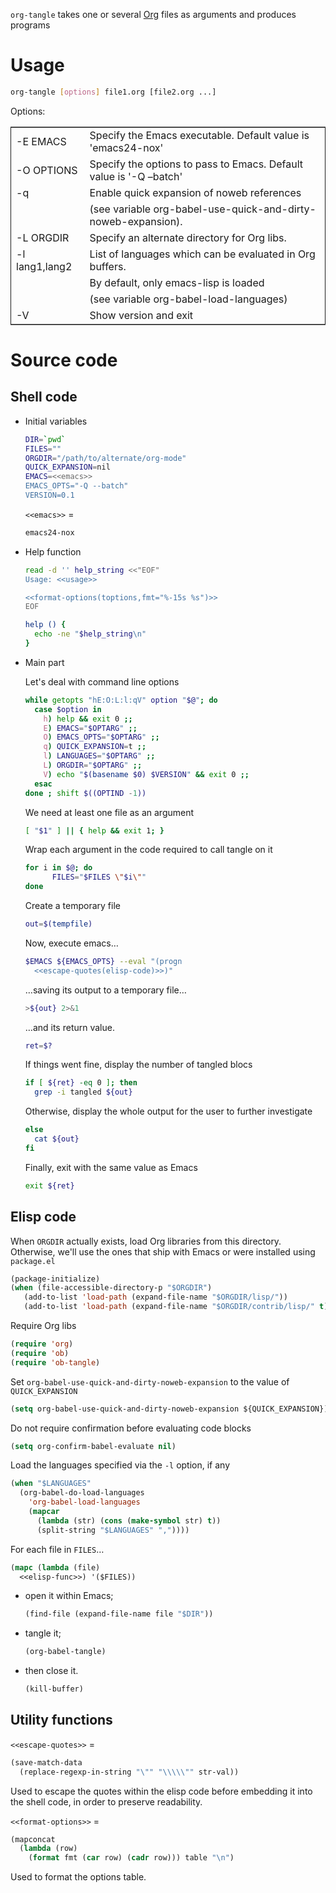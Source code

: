 `org-tangle` takes one or several [Org](http://orgmode.org) files as arguments and produces programs

# Usage

```sh
org-tangle [options] file1.org [file2.org ...]
```

Options:

<table id="toptions" border="2" cellspacing="0" cellpadding="6" rules="groups" frame="hsides">


<colgroup>
<col  class="left" />

<col  class="left" />
</colgroup>
<tbody>
<tr>
<td class="left">-E EMACS</td>
<td class="left">Specify the Emacs executable. Default value is 'emacs24-nox'</td>
</tr>


<tr>
<td class="left">-O OPTIONS</td>
<td class="left">Specify the options to pass to Emacs. Default value is '-Q &#x2013;batch'</td>
</tr>


<tr>
<td class="left">-q</td>
<td class="left">Enable quick expansion of noweb references</td>
</tr>


<tr>
<td class="left">&#xa0;</td>
<td class="left">(see variable org-babel-use-quick-and-dirty-noweb-expansion).</td>
</tr>


<tr>
<td class="left">-L ORGDIR</td>
<td class="left">Specify an alternate directory for Org libs.</td>
</tr>


<tr>
<td class="left">-l lang1,lang2</td>
<td class="left">List of languages which can be evaluated in Org buffers.</td>
</tr>


<tr>
<td class="left">&#xa0;</td>
<td class="left">By default, only emacs-lisp is loaded</td>
</tr>


<tr>
<td class="left">&#xa0;</td>
<td class="left">(see variable org-babel-load-languages)</td>
</tr>


<tr>
<td class="left">-V</td>
<td class="left">Show version and exit</td>
</tr>
</tbody>
</table>

# Source code

## Shell code



-   Initial variables

    ```sh
    DIR=`pwd`
    FILES=""
    ORGDIR="/path/to/alternate/org-mode"
    QUICK_EXPANSION=nil
    EMACS=<<emacs>>
    EMACS_OPTS="-Q --batch"
    VERSION=0.1
    ```
    
    `<<emacs>>` =
    
    ```sh
    emacs24-nox
    ```

-   Help function

    ```sh
    read -d '' help_string <<"EOF"
    Usage: <<usage>>
    
    <<format-options(toptions,fmt="%-15s %s")>>
    EOF
    
    help () {
      echo -ne "$help_string\n"
    }
    ```

-   Main part

    Let's deal with command line options
    
    ```sh
    while getopts "hE:O:L:l:qV" option "$@"; do
      case $option in
        h) help && exit 0 ;;
        E) EMACS="$OPTARG" ;;
        O) EMACS_OPTS="$OPTARG" ;;
        q) QUICK_EXPANSION=t ;;
        l) LANGUAGES="$OPTARG" ;;
        L) ORGDIR="$OPTARG" ;;
        V) echo "$(basename $0) $VERSION" && exit 0 ;;
      esac
    done ; shift $((OPTIND -1))
    ```
    
    We need at least one file as an argument
    
    ```sh
    [ "$1" ] || { help && exit 1; }
    ```
    
    Wrap each argument in the code required to call tangle on it
    
    ```sh
    for i in $@; do
          FILES="$FILES \"$i\""
    done
    ```
    
    Create a temporary file
    
    ```sh
    out=$(tempfile)
    ```
    
    Now, execute emacs&#x2026;
    
    ```sh
    $EMACS ${EMACS_OPTS} --eval "(progn
      <<escape-quotes(elisp-code)>>)"
    ```
    
    &#x2026;saving its output to a temporary file&#x2026;
    
    ```sh
    >${out} 2>&1
    ```
    
    &#x2026;and its return value.
    
    ```sh
    ret=$?
    ```
    
    If things went fine, display the number of tangled blocs
    
    ```sh
    if [ ${ret} -eq 0 ]; then
      grep -i tangled ${out}
    ```
    
    Otherwise, display the whole output for the user to further investigate
    
    ```sh
    else
      cat ${out}
    fi
    ```
    
    Finally, exit with the same value as Emacs
    
    ```sh
    exit ${ret}
    ```

## Elisp code

When `ORGDIR` actually exists, load Org libraries from this directory. Otherwise, we'll use the ones that ship with Emacs or were installed using `package.el`

```lisp
(package-initialize)
(when (file-accessible-directory-p "$ORGDIR")
   (add-to-list 'load-path (expand-file-name "$ORGDIR/lisp/"))
   (add-to-list 'load-path (expand-file-name "$ORGDIR/contrib/lisp/" t)))
```

Require Org libs

```lisp
(require 'org)
(require 'ob)
(require 'ob-tangle)
```

Set `org-babel-use-quick-and-dirty-noweb-expansion` to the value of `QUICK_EXPANSION`

```lisp
(setq org-babel-use-quick-and-dirty-noweb-expansion ${QUICK_EXPANSION})
```

Do not require confirmation before evaluating code blocks

```lisp
(setq org-confirm-babel-evaluate nil)
```

Load the languages specified via the `-l` option, if any

```lisp
(when "$LANGUAGES"
  (org-babel-do-load-languages
    'org-babel-load-languages
    (mapcar 
      (lambda (str) (cons (make-symbol str) t))
      (split-string "$LANGUAGES" ","))))
```

For each file in `FILES`&#x2026;

```lisp
(mapc (lambda (file)
  <<elisp-func>>) '($FILES))
```
-   open it within Emacs;
    
    ```lisp
    (find-file (expand-file-name file "$DIR"))
    ```
-   tangle it;
    
    ```lisp
    (org-babel-tangle)
    ```
-   then close it.
    
    ```lisp
    (kill-buffer)
    ```

## Utility functions

`<<escape-quotes>>` =

```lisp
(save-match-data
  (replace-regexp-in-string "\"" "\\\\\"" str-val))
```

Used to escape the quotes within the elisp code before embedding it into the shell code, in order to preserve readability.

`<<format-options>>` =

```lisp
(mapconcat 
  (lambda (row)
    (format fmt (car row) (cadr row))) table "\n")
```

Used to format the options table.
